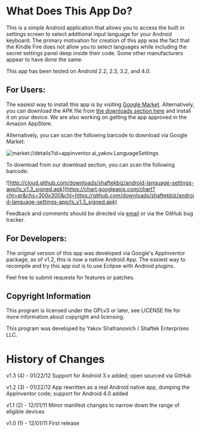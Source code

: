 What Does This App Do?
======================
This is a simple Android application that allows you to access the built in settings screen to select additional input language for your Android keyboard.
The primary motivation for creation of this app was the fact that the Kindle Fire does not allow you to select languages while including the secret settings
panel deep inside their code. Some other manufacturers appear to have done the same.

This app has been tested on Android 2.2, 2.3, 3.2, and 4.0.

For Users:
----------
The easiest way to install this app is by visiting [Google Market](https://market.android.com/details?id=appinventor.ai_yakov.LanguageSettings). Alternatively,
you can download the APK file from [the downloads section here](https://github.com/shaftekbiz/android-language-settings-app/downloads) and install it on your device. We are also working on getting the app approved in the Amazon AppStore.

Alternatively, you can scan the following barcode to download via Google Market:

![market://details?id=appinventor.ai_yakov.LanguageSettings](https://chart.googleapis.com/chart?cht=qr&chs=300x300&chl=market://details?id=appinventor.ai_yakov.LanguageSettings)

To download from our download section, you can scan the following barcode:

![http://cloud.github.com/downloads/shaftekbiz/android-language-settings-app/ls_v1.3_signed.apk](https://chart.googleapis.com/chart?cht=qr&chs=300x300&chl=https://github.com/downloads/shaftekbiz/android-language-settings-app/ls_v1.3_signed.apk)

Feedback and comments should be directed via [email](mailto:android-dev@shaftek.biz) or via the GitHub bug tracker.

For Developers:
---------------

The original version of this app was developed via Google's AppInventor package, as of v1.2, this
is now a native Android App. The easiest way to recompile and try this app out is to use Eclipse with Android
plugins.

Feel free to submit requests for features or patches.

Copyright Information
---------------------
This program is licensed under the GPLv3 or later, see LICENSE file for more information
about copyright and licensing.

This program was developed by Yakov Shafranovich / Shaftek Enterprises LLC.

History of Changes
==================
v1.3 (4) - 01/22/12
Support for Android 3.x added; open sourced via GitHub

v1.2 (3) - 01/22/12
App rewritten as a real Android native app, dumping the AppInventor code; support for Android 4.0 added

v1.1 (2) - 12/01/11
Minor manifest changes to narrow down the range of eligible devices

v1.0 (1) - 12/01/11
First release
